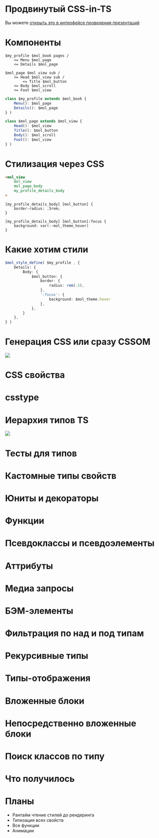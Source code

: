 # Продвинутый CSS-in-TS

Вы можете [открыть это в интерфейсе проведения презентаций](https://nin-jin.github.io/slides/css-in-ts/)

# Компоненты

```tree
$my_profile $mol_book pages /
    <= Menu $mol_page
    <= Details $mol_page

$mol_page $mol_view sub /
    <= Head $mol_view sub /
        <= Title $mol_button
    <= Body $mol_scroll
    <= Foot $mol_view
```

```typescript
class $my_profile extends $mol_book {
    Menu(): $mol_page
    Details(): $mol_page
} )

class $mol_page extends $mol_view {
    Head(): $mol_view
    Title(): $mol_button
    Body(): $mol_scroll
    Foot(): $mol_view
} )
```

# Стилизация через CSS

```html
<mol_view
    mol_view
    mol_page_body
    my_profile_details_body
>
```

```
[my_profile_details_body] [mol_button] {
    border-radius: .5rem;
}

[my_profile_details_body] [mol_button]:focus {
    background: var(--mol_theme_hover)
}
```

# Какие хотим стили

```typescript
$mol_style_define( $my_profile , {
    Details: {
        Body: {
            $mol_button: {
                border: {
                    radius: rem(.5),
                },
                ':focus': {
                    background: $mol_theme.hover
                },
            },
        }
    },
} )
```

# Генерация CSS или сразу CSSOM

![](https://i.imgur.com/qoJQD62.png)

# CSS свойства
# csstype
# Иерархия типов TS

![](https://habrastorage.org/webt/ne/mt/pv/nemtpvlsmf1uip_wownlmzogej8.png)

# Тесты для типов
# Кастомные типы свойств
# Юниты и декораторы
# Функции
# Псевдоклассы и псевдоэлементы
# Аттрибуты
# Медиа запросы
# БЭМ-элементы
# Фильтрация по над и под типам
# Рекурсивные типы
# Типы-отображения
# Вложенные блоки
# Непосредственно вложенные блоки
# Поиск классов по типу
# Что получилось
# Планы

* Рантайм чтение стилей до рендеринга
* Типизация всех свойств
* Все функции
* Анимации
